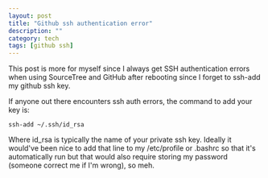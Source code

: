 ```yaml
---
layout: post
title: "Github ssh authentication error"
description: ""
category: tech
tags: [github ssh]
---
```

This post is more for myself since I always get SSH authentication errors
when using SourceTree and GitHub after rebooting since I forget to ssh-add my github ssh key.

If anyone out there encounters ssh auth errors, the command to add
your key is:

<pre class="prettyprint">
<code class="bash">ssh-add ~/.ssh/id_rsa</code>
</pre>

Where id_rsa is typically the name of your private ssh key. Ideally it would've
been nice to add that line to my /etc/profile or .bashrc so that it's
automatically run but that would also require storing my password (someone
correct me if I'm wrong), so meh.
